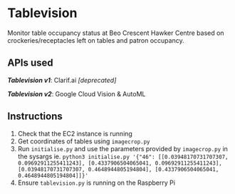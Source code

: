 # Tablevision

Monitor table occupancy status at Beo Crescent Hawker Centre based on crockeries/receptacles left on tables and patron occupancy.

## APIs used

**_Tablevision v1_**: Clarif.ai _[deprecated]_

**_Tablevision v2_**: Google Cloud Vision & AutoML

## Instructions

1. Check that the EC2 instance is running
2. Get coordinates of tables using `imagecrop.py`
3. Run `initialise.py` and use the parameters provided by `imagecrop.py` in the sysargs ie. `python3 initialise.py '{"46": [[0.03948170731707307, 0.09692911255411243], [0.4337906504065041, 0.09692911255411243], [0.03948170731707307, 0.4648944805194804], [0.4337906504065041, 0.4648944805194804]]}'`
4. Ensure `tablevision.py` is running on the Raspberry Pi